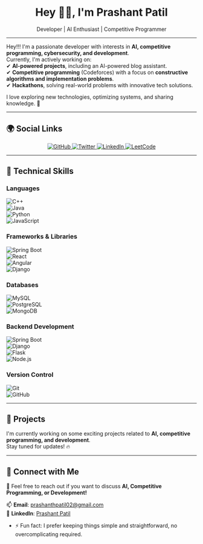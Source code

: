 <h1 align="center"> Hey 👋🏻, I'm Prashant Patil </h1>
<p align="center">Developer | AI Enthusiast | Competitive Programmer</p>

---

Hey!!! I'm a passionate developer with interests in **AI, competitive programming, cybersecurity, and development**.  
Currently, I'm actively working on:  
✔ **AI-powered projects**, including an AI-powered blog assistant.  
✔ **Competitive programming** (Codeforces) with a focus on **constructive algorithms and implementation problems**.  
✔ **Hackathons**, solving real-world problems with innovative tech solutions.  

I love exploring new technologies, optimizing systems, and sharing knowledge. 🚀  

---

## 🌍 Social Links  
<p align="center">
  <a href="https://github.com/PrashantPatil-2005" target="_blank">
    <img alt="GitHub" src="https://img.shields.io/badge/GitHub-000?logo=github&logoColor=white&style=for-the-badge" />
  </a>
  <a href="https://x.com/prashant_21_3" target="_blank">
    <img alt="Twitter" src="https://img.shields.io/badge/Twitter-1DA1F2?logo=twitter&logoColor=white&style=for-the-badge" />
  </a>
  <a href="https://www.linkedin.com/in/prashant-patil-320bbb28a/" target="_blank">
    <img alt="LinkedIn" src="https://img.shields.io/badge/LinkedIn-3E5CE5?logo=linkedin&logoColor=fff&style=for-the-badge" />
  </a>
  <a href="https://leetcode.com/u/prashanthpatil/" target="_blank">
    <img alt="LeetCode" src="https://img.shields.io/badge/Leetcode-FFA116?logo=leetcode&logoColor=black&style=for-the-badge" />
  </a>
</p>

---

## 🎯 Technical Skills  

### Languages  
![C++](https://img.shields.io/badge/c++-%2300599C.svg?style=for-the-badge&logo=c%2B%2B&logoColor=white)  
![Java](https://img.shields.io/badge/java-E4E4E4?style=for-the-badge&logo=Java&logoColor=0)  
![Python](https://img.shields.io/badge/python-3670A0?style=for-the-badge&logo=python&logoColor=ffdd54)  
![JavaScript](https://img.shields.io/badge/javascript-%23323330.svg?style=for-the-badge&logo=javascript&logoColor=%23F7DF1E)  

### Frameworks & Libraries  
![Spring Boot](https://img.shields.io/badge/-SpringBoot-000?style=for-the-badge&logo=springboot)  
![React](https://img.shields.io/badge/react-%2320232a.svg?style=for-the-badge&logo=react&logoColor=%2361DAFB)  
![Angular](https://img.shields.io/badge/angular-%2320232a.svg?style=for-the-badge&logo=angular&logoColor=red)  
![Django](https://img.shields.io/badge/django-%2320232a.svg?style=for-the-badge&logo=django&logoColor=green)  

### Databases  
![MySQL](https://img.shields.io/badge/mysql-blue.svg?style=for-the-badge&logo=mysql&logoColor=white)  
![PostgreSQL](https://img.shields.io/badge/postgres-%23316192.svg?style=for-the-badge&logo=postgresql&logoColor=white)  
![MongoDB](https://img.shields.io/badge/MongoDB-%234ea94b.svg?style=for-the-badge&logo=mongodb&logoColor=white)  

### Backend Development  
![Spring Boot](https://img.shields.io/badge/-SpringBoot-000?style=for-the-badge&logo=springboot)  
![Django](https://img.shields.io/badge/-Django-000?style=for-the-badge&logo=django&logoColor=green)  
![Flask](https://img.shields.io/badge/-Flask-E4E4E4?style=for-the-badge&logo=flask&logoColor=000000)  
![Node.js](https://img.shields.io/badge/-Node-000?style=for-the-badge&logo=nodedotjs)  

### Version Control  
![Git](https://img.shields.io/badge/-Git-000?style=for-the-badge&logo=git)  
![GitHub](https://img.shields.io/badge/-GitHub-000?style=for-the-badge&logo=github)  

---

## 🚀 Projects  
I'm currently working on some exciting projects related to **AI, competitive programming, and development**.  
Stay tuned for updates! 🔥  

---

## 🤝 Connect with Me  
💬 Feel free to reach out if you want to discuss **AI, Competitive Programming, or Development!**  

📫 **Email**: [prashanthpatil02@gmail.com](mailto:prashanthpatil02@gmail.com)  
💼 **LinkedIn**: [Prashant Patil](https://www.linkedin.com/in/prashant-patil-320bbb28a/)  

- ⚡ Fun fact: I prefer keeping things simple and straightforward, no overcomplicating required.


<!---
PrashantPatil-2005/PrashantPatil-2005 is a ✨ special ✨ repository because its `README.md` (this file) appears on your GitHub profile.
You can click the Preview link to take a look at your changes.
--->
